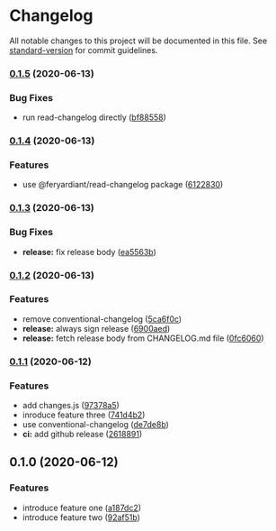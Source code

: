 # Changelog

All notable changes to this project will be documented in this file. See [standard-version](https://github.com/conventional-changelog/standard-version) for commit guidelines.

### [0.1.5](https://github.com/projek-xyz/version/compare/v0.1.4...v0.1.5) (2020-06-13)


### Bug Fixes

* run read-changelog directly ([bf88558](https://github.com/projek-xyz/version/commit/bf88558c5af23835891a614abf15429ba7eac9ad))

### [0.1.4](https://github.com/projek-xyz/version/compare/v0.1.3...v0.1.4) (2020-06-13)


### Features

* use @feryardiant/read-changelog package ([6122830](https://github.com/projek-xyz/version/commit/61228307cbd57775ab3dcd0c016098442ccd9b91))

### [0.1.3](https://github.com/projek-xyz/version/compare/v0.1.2...v0.1.3) (2020-06-13)


### Bug Fixes

* **release:** fix release body ([ea5563b](https://github.com/projek-xyz/version/commit/ea5563b9df894f36ff1289f3ab9369aa06c03d03))

### [0.1.2](https://github.com/projek-xyz/version/compare/v0.1.1...v0.1.2) (2020-06-13)


### Features

* remove conventional-changelog ([5ca6f0c](https://github.com/projek-xyz/version/commit/5ca6f0c191e0c682777dfb7878a206de4bfc994e))
* **release:** always sign release ([6900aed](https://github.com/projek-xyz/version/commit/6900aed805a0a5b7faa085776176f2a9ce28ba37))
* **release:** fetch release body from CHANGELOG.md file ([0fc6060](https://github.com/projek-xyz/version/commit/0fc60602e9fefed0ab4e2ed9418a49c1e0ef4df2))

### [0.1.1](https://github.com/projek-xyz/version/compare/v0.1.0...v0.1.1) (2020-06-12)


### Features

* add changes.js ([97378a5](https://github.com/projek-xyz/version/commit/97378a5558ff49d24fe7a7244cbf35c5562ab150))
* inroduce feature three ([741d4b2](https://github.com/projek-xyz/version/commit/741d4b244d70570f5597fad0574044fc79bcc690))
* use conventional-changelog ([de7de8b](https://github.com/projek-xyz/version/commit/de7de8be7e583e6430737b4b1432a900c852945f))
* **ci:** add github release ([2618891](https://github.com/projek-xyz/version/commit/2618891d370d16d94ed9fa13a05e1886f3a049eb))

## 0.1.0 (2020-06-12)


### Features

* introduce feature one ([a187dc2](https://github.com/projek-xyz/version/commit/a187dc27d6992bbecb9c38a8e57716613e480b05))
* introduce feature two ([92af51b](https://github.com/projek-xyz/version/commit/92af51bd303ea75095b41fc6979ab2982a5fa404))
